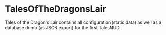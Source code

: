 # TalesOfTheDragonsLair
Tales of the Dragon's Lair contains all configuration (static data) as well as a database dumb (as JSON export) for the first TalesMUD.
